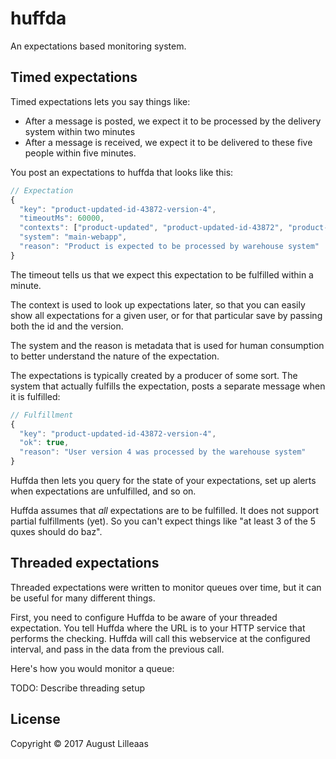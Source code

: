 # huffda

An expectations based monitoring system.


## Timed expectations

Timed expectations lets you say things like:

* After a message is posted, we expect it to be processed by the delivery system within two minutes
* After a message is received, we expect it to be delivered to these five people within five minutes.

You post an expectations to huffda that looks like this:

```js
// Expectation
{
  "key": "product-updated-id-43872-version-4",
  "timeoutMs": 60000,
  "contexts": ["product-updated", "product-updated-id-43872", "product-updated-id-43872-version-4", "product-core"],
  "system": "main-webapp",
  "reason": "Product is expected to be processed by warehouse system"
}
```

The timeout tells us that we expect this expectation to be fulfilled within a minute.

The context is used to look up expectations later, so that you can easily show all expectations for a given user, or for that particular save by passing both the id and the version.

The system and the reason is metadata that is used for human consumption to better understand the nature of the expectation.

The expectations is typically created by a producer of some sort. The system that actually fulfills the expectation, posts a separate message when it is fulfilled:

```js
// Fulfillment
{
  "key": "product-updated-id-43872-version-4",
  "ok": true,
  "reason": "User version 4 was processed by the warehouse system"
}
```

Huffda then lets you query for the state of your expectations, set up alerts when expectations are unfulfilled, and so on.

Huffda assumes that _all_ expectations are to be fulfilled. It does not support partial fulfillments (yet). So you can't expect things like "at least 3 of the 5 quxes should do baz".

## Threaded expectations

Threaded expectations were written to monitor queues over time, but it can be useful for many different things.

First, you need to configure Huffda to be aware of your threaded expectation. You tell Huffda where the URL is to your HTTP service that performs the checking. Huffda will call this webservice at the configured interval, and pass in the data from the previous call.

Here's how you would monitor a queue:

TODO: Describe threading setup


## License

Copyright © 2017 August Lilleaas
